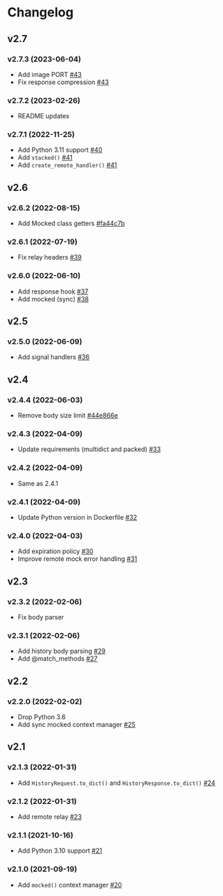 # Changelog

## v2.7

### v2.7.3 (2023-06-04)

- Add image PORT [#43](https://github.com/tsv1/jj/pull/43)
- Fix response compression [#43](https://github.com/tsv1/jj/pull/43)

### v2.7.2 (2023-02-26)

- README updates

### v2.7.1 (2022-11-25)

- Add Python 3.11 support [#40](https://github.com/tsv1/jj/pull/40)
- Add `stacked()` [#41](https://github.com/tsv1/jj/pull/41)
- Add `create_remote_handler()` [#41](https://github.com/tsv1/jj/pull/41)

## v2.6

### v2.6.2 (2022-08-15)

- Add Mocked class getters [#fa44c7b](https://github.com/tsv1/jj/commit/fa44c7ba657195a8c98df98ace81beaa55ad06c9)

### v2.6.1 (2022-07-19)

- Fix relay headers [#39](https://github.com/tsv1/jj/pull/39)

### v2.6.0 (2022-06-10)

- Add response hook [#37](https://github.com/tsv1/jj/pull/37)
- Add mocked (sync) [#38](https://github.com/tsv1/jj/pull/38)

## v2.5

### v2.5.0 (2022-06-09)

- Add signal handlers [#36](https://github.com/tsv1/jj/pull/36)

## v2.4

### v2.4.4 (2022-06-03)

- Remove body size limit [#44e866e](https://github.com/tsv1/jj/commit/44e866ebf50a92a9a9ac8bccbd9da7bd0bdbafaf)

### v2.4.3 (2022-04-09)

- Update requirements (multidict and packed) [#33](https://github.com/tsv1/jj/pull/33)

### v2.4.2 (2022-04-09)

- Same as 2.4.1

### v2.4.1 (2022-04-09)

- Update Python version in Dockerfile  [#32](https://github.com/tsv1/jj/pull/32)

### v2.4.0 (2022-04-03)

- Add expiration policy [#30](https://github.com/tsv1/jj/pull/30)
- Improve remote mock error handling [#31](https://github.com/tsv1/jj/pull/31)


## v2.3

### v2.3.2 (2022-02-06)

- Fix body parser

### v2.3.1 (2022-02-06)

- Add history body parsing [#29](https://github.com/tsv1/jj/pull/29)
- Add @match_methods [#27](https://github.com/tsv1/jj/pull/27)


## v2.2

### v2.2.0 (2022-02-02)

- Drop Python 3.6
- Add sync mocked context manager [#25](https://github.com/tsv1/jj/pull/25)


## v2.1

### v2.1.3 (2022-01-31)

- Add `HistoryRequest.to_dict()` and `HistoryResponse.to_dict()` [#24](https://github.com/tsv1/jj/pull/24)

### v2.1.2 (2022-01-31)

* Add remote relay [#23](https://github.com/tsv1/jj/pull/23)

### v2.1.1 (2021-10-16)

- Add Python 3.10 support [#21](https://github.com/tsv1/jj/pull/21)

### v2.1.0 (2021-09-19)

- Add `mocked()` context manager [#20](https://github.com/tsv1/jj/pull/20)
